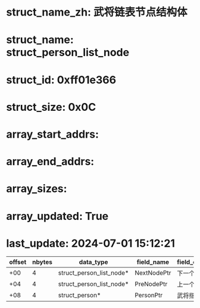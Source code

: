 # struct_name_zh: 武将链表节点结构体
# struct_name: struct_person_list_node
# struct_id: 0xff01e366
# struct_size: 0x0C
# array_start_addrs:
# array_end_addrs: 
# array_sizes: 
# array_updated: True
# last_update: 2024-07-01 15:12:21


| offset | nbytes | data_type                | field_name  | field_comment  |
| ------ | ------ | ------------------------ | ----------- | -------------- |
| +00    | 4      | struct_person_list_node* | NextNodePtr | 下一个节点指针 |
| +04    | 4      | struct_person_list_node* | PreNodePtr  | 上一个节点指针 |
| +08    | 4      | struct_person*           | PersonPtr   | 武将指针       |

